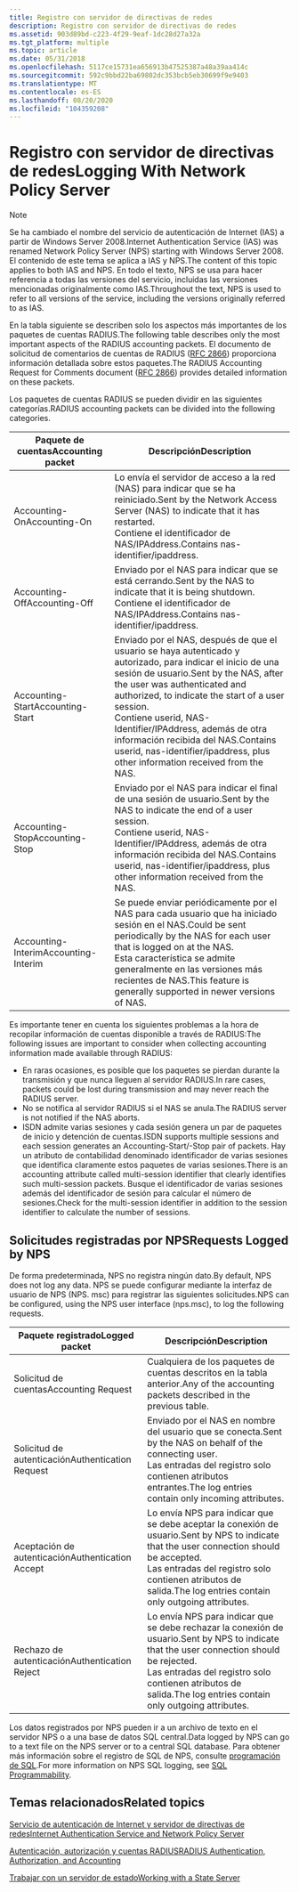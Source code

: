 ```yaml
---
title: Registro con servidor de directivas de redes
description: Registro con servidor de directivas de redes
ms.assetid: 903d89bd-c223-4f29-9eaf-1dc28d27a32a
ms.tgt_platform: multiple
ms.topic: article
ms.date: 05/31/2018
ms.openlocfilehash: 5117ce15731ea656913b47525387a48a39aa414c
ms.sourcegitcommit: 592c9bbd22ba69802dc353bcb5eb30699f9e9403
ms.translationtype: MT
ms.contentlocale: es-ES
ms.lasthandoff: 08/20/2020
ms.locfileid: "104359208"
---
```

# <a name="logging-with-network-policy-server"></a><span data-ttu-id="09c00-103">Registro con servidor de directivas de redes</span><span class="sxs-lookup"><span data-stu-id="09c00-103">Logging With Network Policy Server</span></span>

> [!Note]  
> <span data-ttu-id="09c00-104">Se ha cambiado el nombre del servicio de autenticación de Internet (IAS) a partir de Windows Server 2008.</span><span class="sxs-lookup"><span data-stu-id="09c00-104">Internet Authentication Service (IAS) was renamed Network Policy Server (NPS) starting with Windows Server 2008.</span></span> <span data-ttu-id="09c00-105">El contenido de este tema se aplica a IAS y NPS.</span><span class="sxs-lookup"><span data-stu-id="09c00-105">The content of this topic applies to both IAS and NPS.</span></span> <span data-ttu-id="09c00-106">En todo el texto, NPS se usa para hacer referencia a todas las versiones del servicio, incluidas las versiones mencionadas originalmente como IAS.</span><span class="sxs-lookup"><span data-stu-id="09c00-106">Throughout the text, NPS is used to refer to all versions of the service, including the versions originally referred to as IAS.</span></span>

 

<span data-ttu-id="09c00-107">En la tabla siguiente se describen solo los aspectos más importantes de los paquetes de cuentas RADIUS.</span><span class="sxs-lookup"><span data-stu-id="09c00-107">The following table describes only the most important aspects of the RADIUS accounting packets.</span></span> <span data-ttu-id="09c00-108">El documento de solicitud de comentarios de cuentas de RADIUS ([RFC 2866](https://www.ietf.org/rfc/rfc2866.txt)) proporciona información detallada sobre estos paquetes.</span><span class="sxs-lookup"><span data-stu-id="09c00-108">The RADIUS Accounting Request for Comments document ([RFC 2866](https://www.ietf.org/rfc/rfc2866.txt)) provides detailed information on these packets.</span></span>

<span data-ttu-id="09c00-109">Los paquetes de cuentas RADIUS se pueden dividir en las siguientes categorías.</span><span class="sxs-lookup"><span data-stu-id="09c00-109">RADIUS accounting packets can be divided into the following categories.</span></span>



| <span data-ttu-id="09c00-110">Paquete de cuentas</span><span class="sxs-lookup"><span data-stu-id="09c00-110">Accounting packet</span></span>  | <span data-ttu-id="09c00-111">Descripción</span><span class="sxs-lookup"><span data-stu-id="09c00-111">Description</span></span>                                                                                                                                                                                                                |
|--------------------|----------------------------------------------------------------------------------------------------------------------------------------------------------------------------------------------------------------------------|
| <span data-ttu-id="09c00-112">Accounting-On</span><span class="sxs-lookup"><span data-stu-id="09c00-112">Accounting-On</span></span>      | <span data-ttu-id="09c00-113">Lo envía el servidor de acceso a la red (NAS) para indicar que se ha reiniciado.</span><span class="sxs-lookup"><span data-stu-id="09c00-113">Sent by the Network Access Server (NAS) to indicate that it has restarted.</span></span><br/> <span data-ttu-id="09c00-114">Contiene el identificador de NAS/IPAddress.</span><span class="sxs-lookup"><span data-stu-id="09c00-114">Contains nas-identifier/ipaddress.</span></span><br/>                                                                                        |
| <span data-ttu-id="09c00-115">Accounting-Off</span><span class="sxs-lookup"><span data-stu-id="09c00-115">Accounting-Off</span></span>     | <span data-ttu-id="09c00-116">Enviado por el NAS para indicar que se está cerrando.</span><span class="sxs-lookup"><span data-stu-id="09c00-116">Sent by the NAS to indicate that it is being shutdown.</span></span><br/> <span data-ttu-id="09c00-117">Contiene el identificador de NAS/IPAddress.</span><span class="sxs-lookup"><span data-stu-id="09c00-117">Contains nas-identifier/ipaddress.</span></span><br/>                                                                                                            |
| <span data-ttu-id="09c00-118">Accounting-Start</span><span class="sxs-lookup"><span data-stu-id="09c00-118">Accounting-Start</span></span>   | <span data-ttu-id="09c00-119">Enviado por el NAS, después de que el usuario se haya autenticado y autorizado, para indicar el inicio de una sesión de usuario.</span><span class="sxs-lookup"><span data-stu-id="09c00-119">Sent by the NAS, after the user was authenticated and authorized, to indicate the start of a user session.</span></span> <br/> <span data-ttu-id="09c00-120">Contiene userid, NAS-Identifier/IPAddress, además de otra información recibida del NAS.</span><span class="sxs-lookup"><span data-stu-id="09c00-120">Contains userid, nas-identifier/ipaddress, plus other information received from the NAS.</span></span><br/> |
| <span data-ttu-id="09c00-121">Accounting-Stop</span><span class="sxs-lookup"><span data-stu-id="09c00-121">Accounting-Stop</span></span>    | <span data-ttu-id="09c00-122">Enviado por el NAS para indicar el final de una sesión de usuario.</span><span class="sxs-lookup"><span data-stu-id="09c00-122">Sent by the NAS to indicate the end of a user session.</span></span><br/> <span data-ttu-id="09c00-123">Contiene userid, NAS-Identifier/IPAddress, además de otra información recibida del NAS.</span><span class="sxs-lookup"><span data-stu-id="09c00-123">Contains userid, nas-identifier/ipaddress, plus other information received from the NAS.</span></span><br/>                                                      |
| <span data-ttu-id="09c00-124">Accounting-Interim</span><span class="sxs-lookup"><span data-stu-id="09c00-124">Accounting-Interim</span></span> | <span data-ttu-id="09c00-125">Se puede enviar periódicamente por el NAS para cada usuario que ha iniciado sesión en el NAS.</span><span class="sxs-lookup"><span data-stu-id="09c00-125">Could be sent periodically by the NAS for each user that is logged on at the NAS.</span></span> <br/> <span data-ttu-id="09c00-126">Esta característica se admite generalmente en las versiones más recientes de NAS.</span><span class="sxs-lookup"><span data-stu-id="09c00-126">This feature is generally supported in newer versions of NAS.</span></span><br/>                                                     |



 

<span data-ttu-id="09c00-127">Es importante tener en cuenta los siguientes problemas a la hora de recopilar información de cuentas disponible a través de RADIUS:</span><span class="sxs-lookup"><span data-stu-id="09c00-127">The following issues are important to consider when collecting accounting information made available through RADIUS:</span></span>

-   <span data-ttu-id="09c00-128">En raras ocasiones, es posible que los paquetes se pierdan durante la transmisión y que nunca lleguen al servidor RADIUS.</span><span class="sxs-lookup"><span data-stu-id="09c00-128">In rare cases, packets could be lost during transmission and may never reach the RADIUS server.</span></span>
-   <span data-ttu-id="09c00-129">No se notifica al servidor RADIUS si el NAS se anula.</span><span class="sxs-lookup"><span data-stu-id="09c00-129">The RADIUS server is not notified if the NAS aborts.</span></span>
-   <span data-ttu-id="09c00-130">ISDN admite varias sesiones y cada sesión genera un par de paquetes de inicio y detención de cuentas.</span><span class="sxs-lookup"><span data-stu-id="09c00-130">ISDN supports multiple sessions and each session generates an Accounting-Start/-Stop pair of packets.</span></span> <span data-ttu-id="09c00-131">Hay un atributo de contabilidad denominado identificador de varias sesiones que identifica claramente estos paquetes de varias sesiones.</span><span class="sxs-lookup"><span data-stu-id="09c00-131">There is an accounting attribute called multi-session identifier that clearly identifies such multi-session packets.</span></span> <span data-ttu-id="09c00-132">Busque el identificador de varias sesiones además del identificador de sesión para calcular el número de sesiones.</span><span class="sxs-lookup"><span data-stu-id="09c00-132">Check for the multi-session identifier in addition to the session identifier to calculate the number of sessions.</span></span>

## <a name="requests-logged-by-nps"></a><span data-ttu-id="09c00-133">Solicitudes registradas por NPS</span><span class="sxs-lookup"><span data-stu-id="09c00-133">Requests Logged by NPS</span></span>

<span data-ttu-id="09c00-134">De forma predeterminada, NPS no registra ningún dato.</span><span class="sxs-lookup"><span data-stu-id="09c00-134">By default, NPS does not log any data.</span></span> <span data-ttu-id="09c00-135">NPS se puede configurar mediante la interfaz de usuario de NPS (NPS. msc) para registrar las siguientes solicitudes.</span><span class="sxs-lookup"><span data-stu-id="09c00-135">NPS can be configured, using the NPS user interface (nps.msc), to log the following requests.</span></span>



| <span data-ttu-id="09c00-136">Paquete registrado</span><span class="sxs-lookup"><span data-stu-id="09c00-136">Logged packet</span></span>          | <span data-ttu-id="09c00-137">Descripción</span><span class="sxs-lookup"><span data-stu-id="09c00-137">Description</span></span>                                                                                                                                  |
|------------------------|----------------------------------------------------------------------------------------------------------------------------------------------|
| <span data-ttu-id="09c00-138">Solicitud de cuentas</span><span class="sxs-lookup"><span data-stu-id="09c00-138">Accounting Request</span></span>     | <span data-ttu-id="09c00-139">Cualquiera de los paquetes de cuentas descritos en la tabla anterior.</span><span class="sxs-lookup"><span data-stu-id="09c00-139">Any of the accounting packets described in the previous table.</span></span><br/>                                                                    |
| <span data-ttu-id="09c00-140">Solicitud de autenticación</span><span class="sxs-lookup"><span data-stu-id="09c00-140">Authentication Request</span></span> | <span data-ttu-id="09c00-141">Enviado por el NAS en nombre del usuario que se conecta.</span><span class="sxs-lookup"><span data-stu-id="09c00-141">Sent by the NAS on behalf of the connecting user.</span></span><br/> <span data-ttu-id="09c00-142">Las entradas del registro solo contienen atributos entrantes.</span><span class="sxs-lookup"><span data-stu-id="09c00-142">The log entries contain only incoming attributes.</span></span><br/>                    |
| <span data-ttu-id="09c00-143">Aceptación de autenticación</span><span class="sxs-lookup"><span data-stu-id="09c00-143">Authentication Accept</span></span>  | <span data-ttu-id="09c00-144">Lo envía NPS para indicar que se debe aceptar la conexión de usuario.</span><span class="sxs-lookup"><span data-stu-id="09c00-144">Sent by NPS to indicate that the user connection should be accepted.</span></span><br/> <span data-ttu-id="09c00-145">Las entradas del registro solo contienen atributos de salida.</span><span class="sxs-lookup"><span data-stu-id="09c00-145">The log entries contain only outgoing attributes.</span></span><br/> |
| <span data-ttu-id="09c00-146">Rechazo de autenticación</span><span class="sxs-lookup"><span data-stu-id="09c00-146">Authentication Reject</span></span>  | <span data-ttu-id="09c00-147">Lo envía NPS para indicar que se debe rechazar la conexión de usuario.</span><span class="sxs-lookup"><span data-stu-id="09c00-147">Sent by NPS to indicate that the user connection should be rejected.</span></span><br/> <span data-ttu-id="09c00-148">Las entradas del registro solo contienen atributos de salida.</span><span class="sxs-lookup"><span data-stu-id="09c00-148">The log entries contain only outgoing attributes.</span></span><br/> |



 

<span data-ttu-id="09c00-149">Los datos registrados por NPS pueden ir a un archivo de texto en el servidor NPS o a una base de datos SQL central.</span><span class="sxs-lookup"><span data-stu-id="09c00-149">Data logged by NPS can go to a text file on the NPS server or to a central SQL database.</span></span> <span data-ttu-id="09c00-150">Para obtener más información sobre el registro de SQL de NPS, consulte [programación de SQL](sql-programmability.md).</span><span class="sxs-lookup"><span data-stu-id="09c00-150">For more information on NPS SQL logging, see [SQL Programmability](sql-programmability.md).</span></span>

## <a name="related-topics"></a><span data-ttu-id="09c00-151">Temas relacionados</span><span class="sxs-lookup"><span data-stu-id="09c00-151">Related topics</span></span>

<dl> <dt>

[<span data-ttu-id="09c00-152">Servicio de autenticación de Internet y servidor de directivas de redes</span><span class="sxs-lookup"><span data-stu-id="09c00-152">Internet Authentication Service and Network Policy Server</span></span>](internet-authentication-service-vs-network-policy-server.md)
</dt> <dt>

[<span data-ttu-id="09c00-153">Autenticación, autorización y cuentas RADIUS</span><span class="sxs-lookup"><span data-stu-id="09c00-153">RADIUS Authentication, Authorization, and Accounting</span></span>](/windows/desktop/Nps/ias-radius-authentication-and-accounting)
</dt> <dt>

[<span data-ttu-id="09c00-154">Trabajar con un servidor de estado</span><span class="sxs-lookup"><span data-stu-id="09c00-154">Working with a State Server</span></span>](/windows/desktop/Nps/ias-working-with-a-state-server)
</dt> </dl>

 

